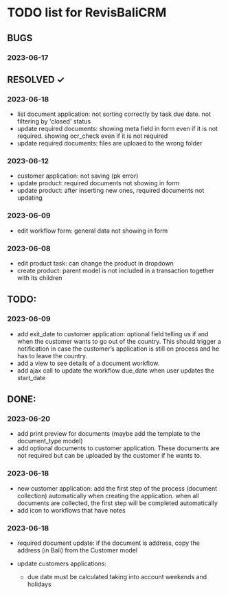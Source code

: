 # TODO list for RevisBaliCRM

## BUGS

### 2023-06-17

## RESOLVED ✓

### 2023-06-18
- list document application: not sorting correctly by task due date. not filtering by 'closed' status
- update required documents: showing meta field in form even if it is not required. showing ocr_check even if it is not required
- update required documents: files are uploaed to the wrong folder

### 2023-06-12
- customer application: not saving (pk error)
- update product: required documents not showing in form
- update product: after inserting new ones, required documents not updating
### 2023-06-09
- edit workflow form: general data not showing in form
### 2023-06-08
- edit product task: can change the product in dropdown
- create product: parent model is not included in a transaction together with its children


## TODO:

### 2023-06-09
- add exit_date to customer application: optional field telling us if and when the customer wants to go out of the country. This should trigger a notification in case the customer’s application is still on process and he has to leave the country.
- add a view to see details of a document workflow.
- add ajax call to update the workflow due_date when user updates the start_date

## DONE:

### 2023-06-20
- add print preview for documents (maybe add the template to the document_type model)
- add optional documents to customer application. These documents are not required but can be uploaded by the customer if he wants to.

### 2023-06-18
- new customer application: add the first step of the process (document collection) automatically when creating the application. when all documents are collected, the first step will be completed automatically
- add icon to workflows that have notes
### 2023-06-18
- required document update: if the document is address, copy the address (in Bali) from the Customer model

- update customers applications:
  - due date must be calculated taking into account weekends and holidays